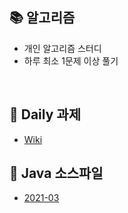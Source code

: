 ## 📚 알고리즘
- 개인 알고리즘 스터디
- 하루 최소 1문제 이상 풀기

<br>

## 📆 Daily 과제
- [Wiki](https://github.com/namdh9011/Algo/wiki)


## 📆 Java 소스파일
- [2021-03](https://github.com/namdh9011/Algo/tree/master/src)



